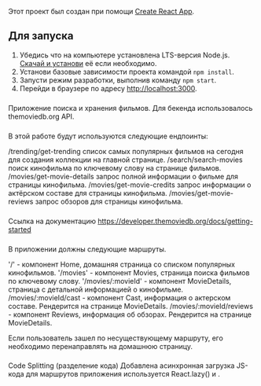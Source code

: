 Этот проект был создан при помощи
[Create React App](https://github.com/facebook/create-react-app). 

## Для запуска

1. Убедись что на компьютере установлена LTS-версия Node.js.
   [Скачай и установи](https://nodejs.org/en/) её если необходимо.
2. Установи базовые зависимости проекта командой `npm install`.
3. Запусти режим разработки, выполнив команду `npm start`.
4. Перейди в браузере по адресу [http://localhost:3000](http://localhost:3000).


###
Приложение поиска и хранения фильмов. 
Для бекенда использовалось themoviedb.org API. 

###
В этой работе будут используются следующие ендпоинты:

/trending/get-trending список самых популярных фильмов на сегодня для создания коллекции на главной странице.
/search/search-movies поиск кинофильма по ключевому слову на странице фильмов.
/movies/get-movie-details запрос полной информации о фильме для страницы кинофильма.
/movies/get-movie-credits запрос информации о актёрском составе для страницы кинофильма.
/movies/get-movie-reviews запрос обзоров для страницы кинофильма.


###
Ссылка на документацию
https://developer.themoviedb.org/docs/getting-started

###
В приложении должны следующие маршруты. 

'/' - компонент Home, домашняя страница со списком популярных кинофильмов.
'/movies' - компонент Movies, страница поиска фильмов по ключевому слову.
'/movies/:movieId' - компонент MovieDetails, страница с детальной информацией о кинофильме.
/movies/:movieId/cast - компонент Cast, информация о актерском составе. Рендерится на странице MovieDetails.
/movies/:movieId/reviews - компонент Reviews, информация об обзорах. Рендерится на странице MovieDetails.

Если пользователь зашел по несуществующему маршруту, его необходимо перенаправлять на домашнюю страницу.

###
Code Splitting (разделение кода)
Добавлена асинхронная загрузка JS-кода для маршрутов приложения используется React.lazy() и <Suspense>.





